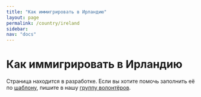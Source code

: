 ```yaml
---
title: "Как иммигрировать в Ирландию"
layout: page
permalink: /country/ireland
sidebar:
nav: "docs"
---
```


# Как иммигрировать в Ирландию

Страница находится в разработке. Если вы хотите помочь заполнить её по [шаблону](/template), пишите в нашу [группу волонтёров](https://t.me/+FHi3FnJaoWJkMDAx).
